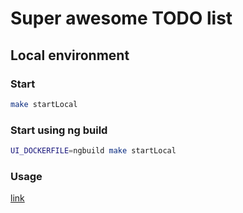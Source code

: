 # Super awesome TODO list

## Local environment
### Start
```sh
make startLocal
```
### Start using ng build
```sh
UI_DOCKERFILE=ngbuild make startLocal
```
### Usage
[link](http://localhost/)
